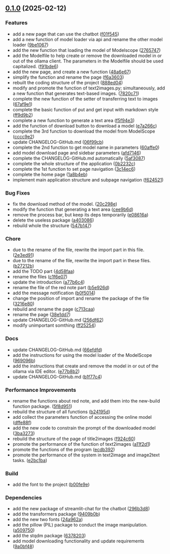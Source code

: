 <!-- insertion marker -->
<a name="0.1.0"></a>

## [0.1.0](https://github.com/DaoChaShao/llm-combination/compare/be2391ecf9ec39e3abc1f9d9bfff49c24c89a878...0.1.0) (2025-02-12)

### Features

- add a new page that can use the chatbot ([f01f545](https://github.com/DaoChaShao/llm-combination/commit/f01f5457ac3e61478a4ecdfb2d39fc3913f601b4))
- add a new function of model loader via api and rename the other model loader ([9be1067](https://github.com/DaoChaShao/llm-combination/commit/9be1067d5d86fcdb1a93fc1efdbe53f617d88984))
- add the new function that loading the model of Modelscope ([2765747](https://github.com/DaoChaShao/llm-combination/commit/2765747ab12a99a21d90d4da6889306645525715))
- add the Modelfile to help create or remove the downloaded model in or out of the ollama client. The parameters in the Modelfile should be used capitalized. ([f91bde6](https://github.com/DaoChaShao/llm-combination/commit/f91bde6d6a00a3bb6b133ee16e76985a0a94dde7))
- add the new page, and create a new function ([48a6e67](https://github.com/DaoChaShao/llm-combination/commit/48a6e67c8e388aeeb96a8f63b9ad491a79c7bf5b))
- simplify the function and rename the page ([f6a3603](https://github.com/DaoChaShao/llm-combination/commit/f6a360332f3aaab187c766ec365af958c188fe25))
- rebuilt the coding structure of the project ([888ed04](https://github.com/DaoChaShao/llm-combination/commit/888ed0478752f73e9eecac398e4646057ac12326))
- modify and promote the function of text2images.py; simultaneously, add a new function that generates text-based images. ([7820c71](https://github.com/DaoChaShao/llm-combination/commit/7820c7176faa4ee4c5640b9efd3e04bfd636e845))
- complete the new function of the setter of transferring text to images ([67af9e1](https://github.com/DaoChaShao/llm-combination/commit/67af9e1130280d287293e3175598441e4829f3d0))
- complete the basic function of put and get input with markdown style ([ff9d9b2](https://github.com/DaoChaShao/llm-combination/commit/ff9d9b219cae12e7fcbc1158a75de637d4975883))
- complete a new function to generate a text area ([f5f94e3](https://github.com/DaoChaShao/llm-combination/commit/f5f94e3454e136aacf1f1edee8b99d3d9b6b8ad9))
- add the function of download button to download a model ([e7a266c](https://github.com/DaoChaShao/llm-combination/commit/e7a266cb5aace75beadd4c182d7254bfb3b07a7d))
- complete the 3rd function to download the model from ModelScope ([cccc9e2](https://github.com/DaoChaShao/llm-combination/commit/cccc9e25e029e99f99f6cd6a03f35b5262047772))
- update CHANGELOG-GitHub.md ([06f99cb](https://github.com/DaoChaShao/llm-combination/commit/06f99cb0141e78bbcf4c0cd22b53b7bb34002ae5))
- complete the 2nd function to get model name in parameters ([60affe0](https://github.com/DaoChaShao/llm-combination/commit/60affe032137953dfe8f62a620bbbfe67c365d00))
- add model download page and sidebar parameters ([afd7146](https://github.com/DaoChaShao/llm-combination/commit/afd71465bcb2be33e9edf61d66a15098adcd5d9f))
- complete the CHANGELOG-GitHub.md automatically ([5af3087](https://github.com/DaoChaShao/llm-combination/commit/5af30873260716ddde673ef019626e222284b68e))
- complete the whole structure of the application ([0b2232c](https://github.com/DaoChaShao/llm-combination/commit/0b2232cc655f9028cf3773c4c78c8318ceb05f70))
- complete the 1st function to set page navigation ([3c14ec6](https://github.com/DaoChaShao/llm-combination/commit/3c14ec60c4678ffcbd977ff82a518eed49a6675c))
- complete the home page ([1a8b4eb](https://github.com/DaoChaShao/llm-combination/commit/1a8b4eb9de2d4f94bbf40e97df47532192e23c05))
- implement main application structure and subpage navigation ([f624521](https://github.com/DaoChaShao/llm-combination/commit/f624521572e9f70a150e8f877afa1f281e2ccd68))

### Bug Fixes

- fix the download method of the model. ([20c298e](https://github.com/DaoChaShao/llm-combination/commit/20c298e9ac9bc4343d5f82ef487181674ecac694))
- modify the function that generating a text area ([cee9b6d](https://github.com/DaoChaShao/llm-combination/commit/cee9b6d94fe387b89992c09414090e350757a2eb))
- remove the process bar, but keep its deps temporarily ([e08616a](https://github.com/DaoChaShao/llm-combination/commit/e08616ac818bf22472fc3dad5165654014720230))
- delete the useless package ([a403086](https://github.com/DaoChaShao/llm-combination/commit/a403086eee12445e8f625c642e26b6133157feb6))
- rebuild whole the structure ([547b147](https://github.com/DaoChaShao/llm-combination/commit/547b1472f1d8b89377570ceffd3c1f0745d03e68))

### Chore

- due to the rename of the file, rewrite the import part in this file. ([2e3ed91](https://github.com/DaoChaShao/llm-combination/commit/2e3ed91a273f73ecf7e471a5e5f1561abb7fc854))
- due to the rename of the file, rewrite the import part in these files. ([b27212b](https://github.com/DaoChaShao/llm-combination/commit/b27212b9f81868038e95aa4de5073b9bd0976b07))
- add the TODO part ([4d58faa](https://github.com/DaoChaShao/llm-combination/commit/4d58faa102598dc764e85e711d342bd171475607))
- rename the files ([c1f6e07](https://github.com/DaoChaShao/llm-combination/commit/c1f6e07bb893f9a8083875ac662c07e884b7d65f))
- update the introduction ([a77b6c4](https://github.com/DaoChaShao/llm-combination/commit/a77b6c4d1074e9c3f1abbc97f36df46f285f3092))
- rename the file of the red note part ([b5e926d](https://github.com/DaoChaShao/llm-combination/commit/b5e926d8b5a4188957cc7b30b772fd7abaf4e09e))
- add the message notification ([b0f5014](https://github.com/DaoChaShao/llm-combination/commit/b0f5014e4b285fc9742f40c075f2ccf25f916c74))
- change the position of import and rename the package of the file ([3216e80](https://github.com/DaoChaShao/llm-combination/commit/3216e802f2b350a0e1d84188d295e978bb987494))
- rebuild and rename the page ([c713caa](https://github.com/DaoChaShao/llm-combination/commit/c713caae73c3180d27b78fa5a6f5858bba5a9421))
- rename the page ([38e1dd7](https://github.com/DaoChaShao/llm-combination/commit/38e1dd7043a8b153f4e7a97fcfb90256c165a399))
- update CHANGELOG-GitHub.md ([256df62](https://github.com/DaoChaShao/llm-combination/commit/256df6236ab4c52d851a0ab539693b49d2855e29))
- modify unimportant somthing ([ff25254](https://github.com/DaoChaShao/llm-combination/commit/ff252548957d972620e1ae7ea0793857ebee0674))

### Docs

- update CHANGELOG-GitHub.md ([66efdfd](https://github.com/DaoChaShao/llm-combination/commit/66efdfd17371b66b2496423cb12964d56fba0cf0))
- add the instructions for using the model loader of the ModelScope ([969096b](https://github.com/DaoChaShao/llm-combination/commit/969096b9518bc5b80a9a63a97206b91855f1ad4c))
- add the instructions that create and remove the model in or out of the ollama via IDE editor. ([e77b8b2](https://github.com/DaoChaShao/llm-combination/commit/e77b8b251b62d5a41c1eccab1cfb5a95f3542598))
- update CHANGELOG-GitHub.md ([b1f77c4](https://github.com/DaoChaShao/llm-combination/commit/b1f77c4442bd93381324e35dcc48ad25ff372e19))

### Performance Improvements

- rename the functions about red note, and add them into the new-build function package. ([5f8d951](https://github.com/DaoChaShao/llm-combination/commit/5f8d95126fef0d0720559328fd5be86a92dd9f73))
- rebuild the structure of all functions ([b24195d](https://github.com/DaoChaShao/llm-combination/commit/b24195d91d819ccd66bae7d18a20163114663139))
- add collect the parameters function of accessing the online model ([dffe88f](https://github.com/DaoChaShao/llm-combination/commit/dffe88f77d4858aeb91312513a73ded4e1dfd9b3))
- add the new code to constrain the prompt of the downloaded model ([3ba3273](https://github.com/DaoChaShao/llm-combination/commit/3ba32733709c3f2e71a6a440e42fd098cabb2809))
- rebuild the structure of the page of title2images ([f924c60](https://github.com/DaoChaShao/llm-combination/commit/f924c60f86db6b847cc77a5147a0e8a5d9ea172d))
- promote the performance of the function of text2images ([a11f2d1](https://github.com/DaoChaShao/llm-combination/commit/a11f2d1947a40cd4db1ac856e2b35bc2779cb4d7))
- promote the functions of the program ([ecdb392](https://github.com/DaoChaShao/llm-combination/commit/ecdb39284ad292649657147fb5f27079678d9d5c))
- promote the performance of the system in text2image and image2text tasks. ([e2bc1ba](https://github.com/DaoChaShao/llm-combination/commit/e2bc1ba7b751a5406255b6218b7d552b72ec5a86))

### Build

- add the font to the project ([b00fe9e](https://github.com/DaoChaShao/llm-combination/commit/b00fe9ed704dbcd80e10c60fc87e503fe13b209b))

### Dependencies

- add the new package of streamlit-chat for the chatbot ([296b3d8](https://github.com/DaoChaShao/llm-combination/commit/296b3d8c5d297f6e4cf17737a791d423cc6b3ad7))
- add the transformers package ([9409b0b](https://github.com/DaoChaShao/llm-combination/commit/9409b0b79d94900353b1255da262805c02b7bfb7))
- add the new two fonts ([24a962a](https://github.com/DaoChaShao/llm-combination/commit/24a962aa221aa683eec674404a387920c6591223))
- add the pillow (PIL) package to conduct the image manipulation. ([a509750](https://github.com/DaoChaShao/llm-combination/commit/a509750b0b7095c9addf748788377d85091cfad9))
- add the stqdm package ([6378203](https://github.com/DaoChaShao/llm-combination/commit/63782038306c4ccf649a7475509c31a96da214cc))
- add model downloading functionality and update requirements ([9a0bf48](https://github.com/DaoChaShao/llm-combination/commit/9a0bf48fd2d47632eb920859b299bdf4686a487f))

